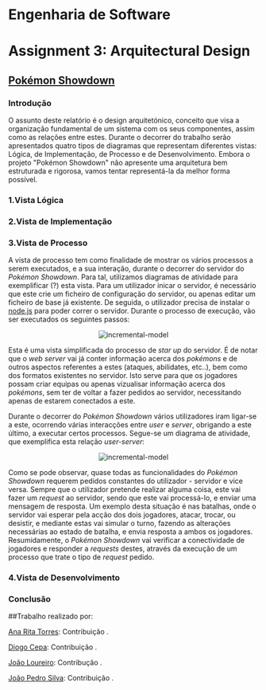 # **Engenharia de Software**
# Assignment 3: Arquitectural Design

## [Pokémon Showdown](https://www.pokemonshowdown.com)

### Introdução
O assunto deste relatório é o design arquitetónico, conceito que visa a organização fundamental de um sistema com os seus componentes, assim como as relações entre estes.
Durante o decorrer do trabalho serão apresentados quatro tipos de diagramas que representam diferentes vistas: Lógica, de Implementação, de Processo e de Desenvolvimento.
Embora o projeto "Pokémon Showdown" não apresente uma arquitetura bem estruturada e rigorosa, vamos tentar representá-la da melhor forma possível.

### 1.Vista Lógica

### 2.Vista de Implementação

### 3.Vista de Processo

A vista de processo tem como finalidade de mostrar os vários processos a serem executados, e a sua interação, durante o decorrer do servidor do *Pokémon Showdown*. Para tal, utilizamos diagramas de atividade para exemplificar (?) esta vista.
Para um utilizador inicar o servidor, é necessário que este crie um ficheiro de configuração do servidor, ou apenas editar um ficheiro de base já existente. De seguida, o utilizador precisa de instalar o [node.js](https://nodejs.org/en/) para poder correr o servidor. Durante o processo de execução, vão ser executados os seguintes passos:

<p align="center">
  <img src="https://github.com/Katchau/Pokemon-Showdown/blob/master/ESOF-docs/Resources/server%20boot.png?raw=true" alt="incremental-model"/>
</p>

Esta é uma vista simplificada do processo de *star up* do servidor. É de notar que o *web server* vai já conter informação acerca dos *pokémons* e de outros aspectos referentes a estes (ataques, abilidates, etc..), bem como dos formatos existentes no servidor. Isto serve para que os jogadores possam criar equipas ou apenas vizualisar informação acerca dos *pokémons*, sem ter de voltar a fazer pedidos ao servidor, necessitando apenas de estarem conectados a este.

Durante o decorrer do *Pokémon Showdown* vários utilizadores iram ligar-se a este, ocorrendo várias interacções entre *user* e *server*, obrigando a este último, a executar certos processos. Segue-se um diagrama de atividade, que exemplifica esta relação *user-server*:

<p align="center">
  <img src="https://github.com/Katchau/Pokemon-Showdown/blob/master/ESOF-docs/Resources/server%20run%20time.png?raw=true" alt="incremental-model"/>
</p>

Como se pode observar, quase todas as funcionalidades do *Pokémon Showdown* requerem pedidos constantes do utilizador - servidor e vice versa. Sempre que o utilizador pretende realizar alguma coisa, este vai fazer um *request* ao servidor, sendo que este vai processá-lo, e enviar uma mensagem de resposta. Um exemplo desta situação é nas batalhas, onde o servidor vai esperar pela acção dos dois jogadores, atacar, trocar, ou desistir, e mediante estas vai simular o turno, fazendo as alterações necessárias ao estado de batalha, e envia resposta a ambos os jogadores.
Resumidamente, o *Pokémon Showdown* vai verificar a conectividade de jogadores e responder a *requests* destes, através da execução de um processo que trate o tipo de *request* pedido.

### 4.Vista de Desenvolvimento

### Conclusão

##Trabalho realizado por:

[Ana Rita Torres](https://github.com/AnaRitaTorres): Contribuição .

[Diogo Cepa](https://github.com/dcepa95): Contribuição .

[João Loureiro](https://github.com/Katchau): Contribução .

[João Pedro Silva](https://github.com/joaosilva22): Contribuição .




